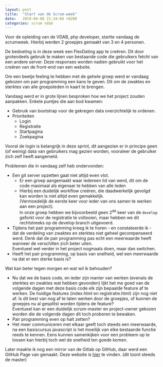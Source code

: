 ```yaml
---
layout: post
title:  "Start van de Scrum-week"
date:   2019-04-08 21:34:04 +0200
categories: scrum vdab
---
```

Voor de opleiding van de VDAB, php developer, startte vandaag de scrumweek. 
Hierbij werden 2 groepjes gemaakt van 3 en 4 personen.

De bedoeling is in deze week een FlexDating app te creëren. 
Dit door grotendeels gebruik te maken van bestaande code die gebruikers fetcht van een andere server.
Deze responses worden nadien gebruikt voor het creëren van de front-end van een website.

Om een beetje feeling te hebben met de gehele groep werd er vandaag gekozen om pair programming een kans te geven.
Dit om de zwaktes en sterktes van alle groepsleden in kaart te brengen. 

Vandaag werd er in grote lijnen besproken hoe we het project zouden aanpakken. 
Enkele puntjes die aan bod kwamen:
* Gebruik van bootstrap voor de gekregen data overzichtelijk te ordenen.
* Prioriteiten
  * Login
  * Registratie
  * Startpagina
  * Zoekpagina

Vooral de login is belangrijk in deze sprint, dit aangezien er in principe geen (of weinig) data van gebruikers mag gezien worden, vooraleer de gebruiker zich zelf heeft aangemeld.


Problemen die in vandaag zelf heb ondervonden:
* Een git server opzetten gaat niet altijd even vlot. 
  * Er een groep aangemaakt waar iedereen lid van werd, dit om de code maximaal als eigenaar te hebben van alle leden
  * Hierbij een duidelijk workflow creëren, die daadwerkelijk gevolgd kan worden is niet altijd even gemakkelijk.
  <br>(Vermoedelijk de eerste keer voor ieder van ons samen te werken aan een project).
  <br>In onze groep hebben we bijvoorbeeld geen 2<sup>de</sup> keer van de <code>develop</code> geforkt voor de registratie te voltooien, maar hebben we dit rechtstreeks op de develop branch uitgevoerd.
* Tijdens het pair programming  kreeg ik te horen - en constateerde ik - dat de verdeling van zwaktes en sterktes niet geheel gecompenseerd werd. Denk dat de pair programming pas echt een meerwaarde heeft wanneer de verschillen zich beter uiten. <br>Eventueel wel verder in het project nogmaals doen, maar dan switchen.
* Heeft het pair programming, op basis van snelheid, wel een meerwaarde na dat er een sterke basis is?


Wat kan beter tegen morgen en wat wil ik behouden? 
* Nu dat we de basis code, en ieder zijn manier van werken (evenals de sterktes en zwaktes wat hebben gevonden) lijkt het me goed van de volgende dagen met deze basis code elk zijn bepaalde feature af te werken. De huidige features (index.html en registratie.html) zijn nog niet af. Is dit best van nog af te laten werken door de groepjes, of kunnen de groepjes nu al gesplitst worden tijdens de feature? <br>Eventueel kan er een duidelijk scrum-master en project-owner gekozen worden die de volgende dagen dit toch proberen te bewaken. 
* Pair programming even op halt zetten?
* Het meer communiceren met elkaar geeft toch steeds een meerwaarde, na een basiscursus javascript is het moeilijk van elke bestaande functie reeds te kennen. Eens kunnen samenkijken voor een probleem op te lossen kan hierbij toch wel de snelheid ten goede komen.



Later maakte ik nog een mirror van de Gitlab op GitHub, daar werd een GitHub Page van gemaakt.
Deze website is [hier](https://vdab-flexidating.github.io/) te vinden.
(dit toont steeds de master)

